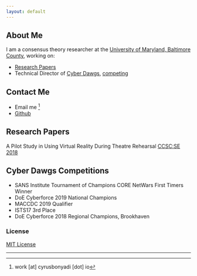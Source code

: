 ```yaml
---
layout: default
---
```


## About Me

I am a consensus theory researcher at the [University of Maryland, Baltimore County](https://dss.umbc.edu/), working on:
+ [Research Papers](#papers)
+ Technical Director of [Cyber Dawgs](https://umbccd.umbc.edu), [competing](#comps)

## Contact Me
+ Email me [^1]
+ [Github](https://github.com/confusedmufasa)

## <a name="papers">Research Papers

A Pilot Study in Using Virtual Reality During Theatre Rehearsal [CCSC:SE 2018](http://dl.acm.org/citation.cfm?id=3282588.3282612)

## <a name="comps">Cyber Dawgs Competitions

+ SANS Institute Tournament of Champions CORE NetWars First Timers Winner
+ DoE Cyberforce 2019 National Champions
+ MACCDC 2019 Qualifier
+ ISTS17 3rd Place
+ DoE Cyberforce 2018 Regional Champions, Brookhaven

### License

[MIT License](http://confusedmufasa.github.io/LICENSE.txt)

---
[^1]: work \[at\] cyrusbonyadi \[dot\] io
